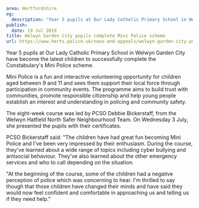 ```yaml
area: Hertfordshire
og:
  description: "Year 5 pupils at Our Lady Catholic Primary School in Welwyn Garden City have become the latest children to successfully complete the Constabulary\u2019s Mini Police scheme."
publish:
  date: 19 Jul 2019
title: Welwyn Garden City pupils complete Mini Police scheme
url: https://www.herts.police.uk/news-and-appeals/welwyn-garden-city-pupils-complete-mini-police-scheme-0517
```

Year 5 pupils at Our Lady Catholic Primary School in Welwyn Garden City have become the latest children to successfully complete the Constabulary's Mini Police scheme.

Mini Police is a fun and interactive volunteering opportunity for children aged between 9 and 11 and sees them support their local force through participation in community events. The programme aims to build trust with communities, promote responsible citizenship and help young people establish an interest and understanding in policing and community safety.

The eight-week course was led by PCSO Debbie Bickerstaff, from the Welwyn Hatfield North Safer Neighbourhood Team. On Wednesday 3 July, she presented the pupils with their certificates.

PCSO Bickerstaff said: "The children have had great fun becoming Mini Police and I've been very impressed by their enthusiasm. During the course, they've learned about a wide range of topics including cyber bullying and antisocial behaviour. They've also learned about the other emergency services and who to call depending on the situation.

"At the beginning of the course, some of the children had a negative perception of police which was concerning to hear. I'm thrilled to say though that those children have changed their minds and have said they would now feel confident and comfortable in approaching us and telling us if they need help."
